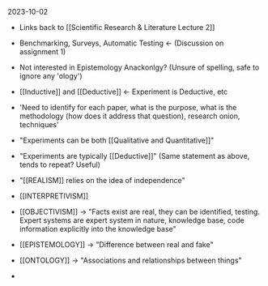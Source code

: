2023-10-02

* Links back to [[Scientific Research & Literature Lecture 2]]

* Benchmarking, Surveys, Automatic Testing <- (Discussion on assignment 1)

* Not interested in Epistemology Anackonlgy? (Unsure of spelling, safe to ignore any 'ology')

* [[Inductive]] and [[Deductive]] <- Experiment is Deductive, etc

* 'Need to identify for each paper, what is the purpose, what is the methodology (how does it address that question), research onion, techniques'

* "Experiments can be both [[Qualitative and Quantitative]]"

* "Experiments are typically [[Deductive]]" (Same statement as above, tends to repeat? Useful)

* "[[REALISM]] relies on the idea of independence"

* [[INTERPRETIVISM]]

* [[OBJECTIVISM]] -> "Facts exist are real, they can be identified, testing. Expert systems are expert system in nature, knowledge base, code information explicitly into the knowledge base"

* [[EPISTEMOLOGY]] -> "Difference between real and fake"

* [[ONTOLOGY]] -> "Associations and relationships between things"

* 